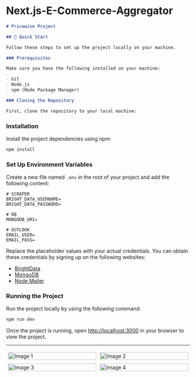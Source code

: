 # Next.js-E-Commerce-Aggregator

```markdown
# Pricewise Project

## 🤸 Quick Start

Follow these steps to set up the project locally on your machine.

### Prerequisites

Make sure you have the following installed on your machine:

- Git
- Node.js
- npm (Node Package Manager)

### Cloning the Repository

First, clone the repository to your local machine:
```


### Installation

Install the project dependencies using npm:

```bash
npm install
```

### Set Up Environment Variables

Create a new file named `.env` in the root of your project and add the following content:

```plaintext
# SCRAPER
BRIGHT_DATA_USERNAME=
BRIGHT_DATA_PASSWORD=

# DB
MONGODB_URI=

# OUTLOOK
EMAIL_USER=
EMAIL_PASS=
```

Replace the placeholder values with your actual credentials. You can obtain these credentials by signing up on the following websites:

- [BrightData](https://brightdata.com/)
- [MongoDB](https://www.mongodb.com/)
- [Node Mailer](https://nodemailer.com/)

### Running the Project

Run the project locally by using the following command:

```bash
npm run dev
```

Once the project is running, open [http://localhost:3000](http://localhost:3000) in your browser to view the project.

---

<div style="display: flex; justify-content: space-between;"> <div style="flex: 1; padding: 5px;"> <img src="img1.png" alt="Image 1" width="100%" /> </div> <div style="flex: 1; padding: 5px;"> <img src="ima2.png" alt="Image 2" width="100%" /> </div> </div> <div style="display: flex; justify-content: space-between;"> <div style="flex: 1; padding: 5px;"> <img src="img3.png" alt="Image 3" width="100%" /> </div> <div style="flex: 1; padding: 5px;"> <img src="img4.png" alt="Image 4" width="100%" /> </div> </div>
